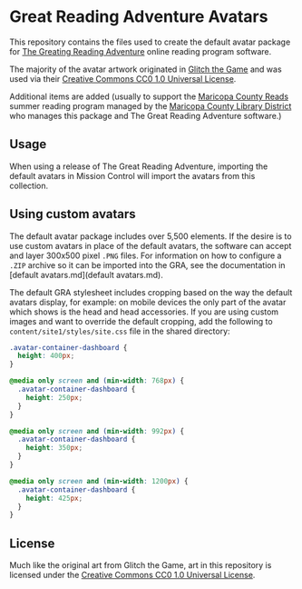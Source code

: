 # Great Reading Adventure Avatars

This repository contains the files used to create the default avatar package for [The Greating Reading Adventure](https://github.com/mcld/greatreadingadventure) online reading program software.

The majority of the avatar artwork originated in [Glitch the Game](https://www.glitchthegame.com/public-domain-game-art/) and was used via their [Creative Commons CC0 1.0 Universal License](http://creativecommons.org/publicdomain/zero/1.0/legalcode).

Additional items are added (usually to support the [Maricopa County Reads](https://maricopacountyreads.org/) summer reading program managed by the [Maricopa County Library District](https://mcldaz.org/) who manages this package and The Great Reading Adventure software.)

## Usage

When using a release of The Great Reading Adventure, importing the default avatars in Mission Control will import the avatars from this collection.

## Using custom avatars

The default avatar package includes over 5,500 elements. If the desire is to use custom avatars in place of the default avatars, the software can accept and layer 300x500 pixel `.PNG` files. For information on how to configure a `.ZIP` archive so it can be imported into the GRA, see the documentation in [default avatars.md](default avatars.md).

The default GRA stylesheet includes cropping based on the way the default avatars display, for example: on mobile devices the only part of the avatar which shows is the head and head accessories. If you are using custom images and want to override the default cropping, add the following to `content/site1/styles/site.css` file in the shared directory:

```css
.avatar-container-dashboard {
  height: 400px;
}

@media only screen and (min-width: 768px) {
  .avatar-container-dashboard {
    height: 250px;
  }
}

@media only screen and (min-width: 992px) {
  .avatar-container-dashboard {
    height: 350px;
  }
}

@media only screen and (min-width: 1200px) {
  .avatar-container-dashboard {
    height: 425px;
  }
}
```

## License

Much like the original art from Glitch the Game, art in this repository is licensed under the [Creative Commons CC0 1.0 Universal License](https://github.com/MCLD/gra-avatars/blob/main/LICENSE).
